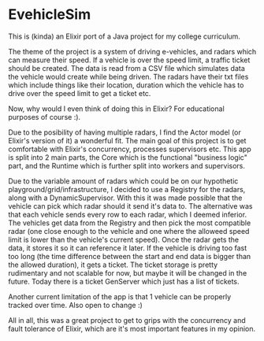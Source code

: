 # EvehicleSim

This is (kinda) an Elixir port of a Java project for my college curriculum.

The theme of the project is a system of driving e-vehicles, and radars which can measure their speed. If a vehicle is over the speed limit, a traffic ticket should be created.
The data is read from a CSV file which simulates data the vehicle would create while being driven. The radars have their txt files which include things like their location, duration which the vehicle has to drive over the speed limit to get a ticket etc.

Now, why would I even think of doing this in Elixir? For educational purposes of course :).

Due to the posibility of having multiple radars, I find the Actor model (or Elixir's version of it) a wonderful fit. The main goal of this project is to get comfortable with Elixir's concurrency, processes supervisors etc.
This app is split into 2 main parts, the Core which is the functional "business logic" part, and the Runtime which is further split into workers and supervisors.

Due to the variable amount of radars which could be on our hypothetic playground/grid/infrastructure, I decided to use a Registry for the radars, along with a DynamicSupervisor. With this it was made possible that the vehicle can pick which radar should it send it's data to. The alternative was that each vehicle sends every row to each radar, which I deemed inferior. The vehicles get data from the Registry and then pick the most compatible radar (one close enough to the vehicle and one where the alloweed speed limit is lower than the vehicle's current speed). Once the radar gets the data, it stores it so it can reference it later.
If the vehicle is driving too fast too long (the time difference between the start and end data is bigger than the allowed duration), it gets a ticket. The ticket storage is pretty rudimentary and not scalable for now, but maybe it will be changed in the future. Today there is a ticket GenServer which just has a list of tickets.

Another current limitation of the app is that 1 vehicle can be properly tracked over time. Also open to change :)

All in all, this was a great project to get to grips with the concurrency and fault tolerance of Elixir, which are it's most important features in my opinion.

